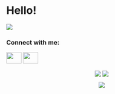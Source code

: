 # Hello!
![](https://github.githubassets.com/images/mona-whisper.gif)


### Connect with me:

<!-- <a href="https://0x30c4.dev/"><img src="https://raw.githubusercontent.com/rahuldkjain/github-profile-readme-generator/master/src/images/icons/Social/devto.svg" height="30" width="40" /></a> -->
<a href="https://twitter.com/0x30c4"><img src="https://raw.githubusercontent.com/rahuldkjain/github-profile-readme-generator/master/src/images/icons/Social/twitter.svg" height="30" width="40" /></a>
<a href="https://linkedin.com/in/0x30c4"><img src="https://raw.githubusercontent.com/rahuldkjain/github-profile-readme-generator/master/src/images/icons/Social/linked-in-alt.svg" height="30" width="40" /></a>

<p align="center">
	<img align="center" src="https://github-readme-stats.vercel.app/api/top-langs?username=0x30c4&show_icons=true&locale=en&layout=compact"/>
	<img align="center" src="https://github-readme-stats.vercel.app/api?username=0x30c4&theme=gruvbox"/>
</p>

<p align="center">
	<img align="center" src="https://github-readme-streak-stats.herokuapp.com/?user=0x30c4&"/>
</p>

